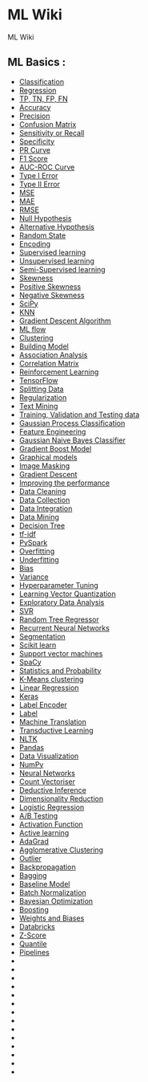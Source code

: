 # ML Wiki

ML Wiki

## ML Basics :

- [Classification](classification.md)
- [Regression](regression.md)
- [TP, TN, FP, FN](possible-outcomes-clf.md)
- [Accuracy](accuracy.md)
- [Precision](precision.md)
- [Confusion Matrix ](confusion-matrix.md)
- [Sensitivity or Recall](sensitivity.md)
- [Specificity](specificity.md)
- [PR Curve](pr-curve.md)
- [F1 Score](f1-score.md)
- [AUC-ROC Curve](auc-roc.md)
- [Type I Error](type1-error.md)
- [Type II Error](type2-error.md)
- [MSE](mse.md)
- [MAE](mae.md)
- [RMSE](rmse.md)
- [Null Hypothesis](null-hypothesis.md)
- [Alternative Hypothesis](alternative-hypothesis.md)
- [Random State](random-state.md)
- [Encoding](encoding.md)
- [Supervised learning](supervised-learning.md)
- [Unsupervised learning](unsupervised-learning.md)
- [Semi-Supervised learning](semi-supervised-learning.md)
- [Skewness](skewness.md)
- [Positive Skewness](positive-skewness.md)
- [Negative Skewness](negative-skewness.md)
- [SciPy](scipy.md)
- [KNN](knn.md)
- [Gradient Descent Algorithm](gradient-descent-algorithm.md)
- [ML flow](ml-flow.md)
- [Clustering](clustering.md)
- [Building Model](building-model.md)
- [Association Analysis](association-analysis.md)
- [Correlation Matrix](correlation-matrix.md)
- [Reinforcement Learning](reinforcement-learning.md)
- [TensorFlow](tensorflow.md)
- [Splitting Data](splitting-data.md)
- [Regularization](regularization.md)
- [Text Mining](text-mining.md)
- [Training, Validation and Testing data](train-test-data.md)
- [Gaussian Process Classification](gaussian-process-classifier.md)
- [Feature Engineering](feature-engineering.md)
- [Gaussian Naive Bayes Classifier](gaussian-naive-bayes-classifier.md)
- [Gradient Boost Model](gradient-boost-model.md)
- [Graphical models](graphical-model.md)
- [Image Masking](image-masking.md)
- [Gradient Descent](gradient-descent.md)
- [Improving the performance](improving-the-performance.md)
- [Data Cleaning](data-cleaning.md)
- [Data Collection](data-collection.md)
- [Data Integration](data-integration.md)
- [Data Mining](data-mining.md)
- [Decision Tree](decision-tree.md)
- [tf-idf](tf-idf.md)
- [PySpark](pyspark.md)
- [Overfitting](overfitting.md)
- [Underfitting](underfitting.md)
- [Bias](bias.md)
- [Variance](variance.md)
- [Hyperparameter Tuning](tuning.md)
- [Learning Vector Quantization](learning-vector-quantization.md)
- [Exploratory Data Analysis](exploratory-data-analysis.md)
- [SVR](SVR.md)
- [Random Tree Regressor](random-forest-regressor.md)
- [Recurrent Neural Networks](recurrent-neural-networks.md)
- [Segmentation](segmentation.md)
- [Scikit learn](scikit-learn.md)
- [Support vector machines](SVM.md)
- [SpaCy](SpaCy.md)
- [Statistics and Probability](statistics-and-Probability.md)
- [K-Means clustering](k-means.md)
- [Linear Regression](linear-regression.md)
- [Keras](keras.md)
- [Label Encoder](label-encoder.md)
- [Label](label.md)
- [Machine Translation](machine-translation.md)
- [Transductive Learning](transductive-learning.md)
- [NLTK](nltk.md)
- [Pandas](pandas.md)
- [Data Visualization](data-visualization.md)
- [NumPy](numpy.md)
- [Neural Networks](neural-networks.md)
- [Count Vectoriser](countvectoriser.md)
- [Deductive Inference](deductive-inference.md)
- [Dimensionality Reduction](dimensionality-reduction.md)
- [Logistic Regression](logistic-regression.md)
- [A/B Testing](ab-testing.md)
- [Activation Function](activation-function.md)
- [Active learning](active-learning.md)
- [AdaGrad](adagrad.md)
- [Agglomerative Clustering](agglomerative-clustering.md)
- [Outlier](outlier.md)
- [Backpropagation](backpropagation.md)
- [Bagging](bagging.md)
- [Baseline Model](baseline-model.md)
- [Batch Normalization](batch-normalization.md)
- [Bayesian Optimization](bayesian-optimization.md)
- [Boosting](boosting.md)
- [Weights and Biases](weights-and-biases.md)
- [Databricks](databricks.md)
- [Z-Score](Z-Score.md)
- [Quantile](quantile.md)
- [Pipelines](pipelines.md)
- []()
- []()
- []()
- []()
- []()
- []()
- []()
- []()
- []()
- []()
- []()
- []()
- []()
- []()
